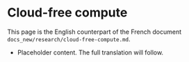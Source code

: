 # Cloud-free compute

This page is the English counterpart of the French document `docs_new/research/cloud-free-compute.md`.

- Placeholder content. The full translation will follow.
